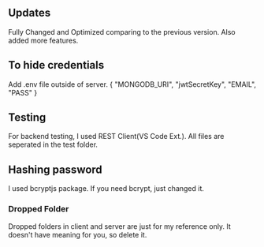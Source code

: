 ## Updates
Fully Changed and Optimized comparing to the previous version. Also added more features.

## To hide credentials
Add .env file outside of server.
{
 "MONGODB_URI",
 "jwtSecretKey",
 "EMAIL",
 "PASS"
}

## Testing 
For backend testing, I used REST Client(VS Code Ext.). All files are seperated in the test folder.

## Hashing password
I used bcryptjs package. If you need bcrypt, just changed it.  

### Dropped Folder
Dropped folders in client and server are just for my reference only. 
It doesn't have meaning for you, so delete it.